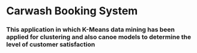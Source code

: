 <h1>Carwash Booking System</h1>
<h3>This application in which K-Means data mining has been applied for clustering and also canoe models to determine the level of customer satisfaction</h3>
